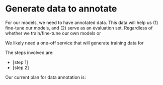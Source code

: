 # Generate data to annotate

For our models, we need to have annotated data. This data will help us (1) fine-tune our models, and (2) serve as an evaluation set. Regardless of whether we train/fine-tune our own models or 

We likely need a one-off service that will generate training data for 

The steps involved are:
- [step 1]
- [step 2]

Our current plan for data annotation is:
